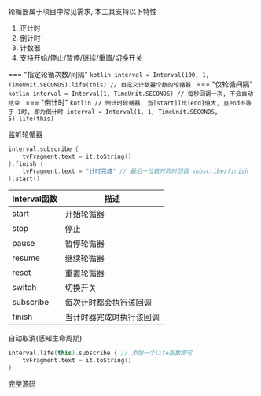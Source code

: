 轮循器属于项目中常见需求, 本工具支持以下特性

1. 正计时
1. 倒计时
1. 计数器
1. 支持开始/停止/暂停/继续/重置/切换开关

=== "指定轮循次数/间隔"
    ```kotlin
    interval = Interval(100, 1, TimeUnit.SECONDS).life(this) // 自定义计数器个数的轮循器
    ```
=== "仅轮循间隔"
    ```kotlin
     interval = Interval(1, TimeUnit.SECONDS) // 每秒回调一次, 不会自动结束
    ```
=== "倒计时"
    ```kotlin
    // 倒计时轮循器, 当[start]]比[end]值大, 且end不等于-1时, 即为倒计时
    interval = Interval(1, 1, TimeUnit.SECONDS, 5).life(this)
    ```

监听轮循器
```kotlin
interval.subscribe {
    tvFragment.text = it.toString()
}.finish {
    tvFragment.text = "计时完成" // 最后一位数时同时回调 subscribe/finish
}.start()
```

| Interval函数 | 描述 |
|-|-|
| start | 开始轮循器 |
| stop | 停止 |
| pause | 暂停轮循器 |
| resume | 继续轮循器 |
| reset | 重置轮循器 |
| switch | 切换开关 |
| subscribe | 每次计时都会执行该回调 |
| finish | 当计时器完成时执行该回调 |

自动取消(感知生命周期)

```kotlin
interval.life(this).subscribe { // 添加一个life函数即可
    tvFragment.text = it.toString()
}
```

[完整源码](https://github.com/liangjingkanji/Net/blob/master/sample/src/main/java/com/drake/net/sample/ui/fragment/SuperIntervalFragment.kt)